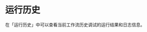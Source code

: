 # 运行历史

在「运行历史」中可以查看当前工作流历史调试的运行结果和日志信息。

<figure><img src="https://assets-docs.dify.ai/img/zh_CN/debug-and-preview/800fb6c33ca5e2bc8b69c787b8c2825c.webp" alt=""><figcaption></figcaption></figure>
